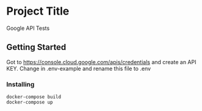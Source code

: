 # Project Title

Google API Tests

## Getting Started

Got to https://console.cloud.google.com/apis/credentials and create an API KEY. Change <YOUR API KEY> in .env-example and rename this file to .env

### Installing

```
docker-compose build
docker-compose up
```
